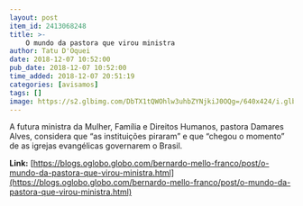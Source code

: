 ```yaml
---
layout: post
item_id: 2413068248
title: >-
    O mundo da pastora que virou ministra
author: Tatu D'Oquei
date: 2018-12-07 10:52:00
pub_date: 2018-12-07 10:52:00
time_added: 2018-12-07 20:51:19
categories: [avisamos]
tags: []
image: https://s2.glbimg.com/DbTX1tQWOhlw3uhbZYNjkiJ0OQg=/640x424/i.glbimg.com/og/ig/infoglobo1/f/original/2018/12/07/80190548_brasil_-_brasilia_df_-_06-12-2018_-_o_futuro_ministro_da_casa_civil_onyx_lorenzoni_apresent.jpg
---
```


A futura ministra da Mulher, Família e Direitos Humanos, pastora Damares Alves, considera que “as instituições piraram” e que “chegou o momento” de as igrejas evangélicas governarem o Brasil.

**Link:** [https://blogs.oglobo.globo.com/bernardo-mello-franco/post/o-mundo-da-pastora-que-virou-ministra.html](https://blogs.oglobo.globo.com/bernardo-mello-franco/post/o-mundo-da-pastora-que-virou-ministra.html)

